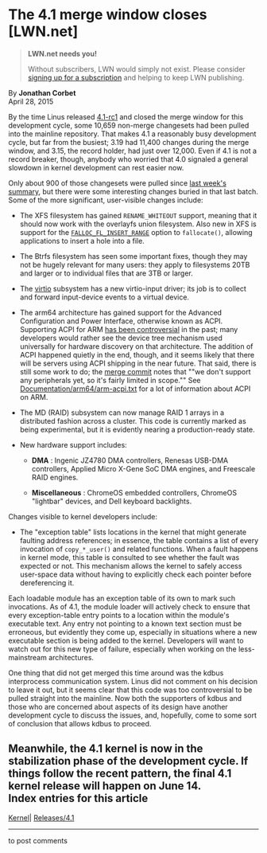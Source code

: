 # The 4.1 merge window closes [LWN.net]

> **LWN.net needs you!**
> 
> Without subscribers, LWN would simply not exist. Please consider [signing up for a subscription](/Promo/nst-nag2/subscribe) and helping to keep LWN publishing. 

By **Jonathan Corbet**  
April 28, 2015 

By the time Linus released [4.1-rc1](/Articles/641911/) and closed the merge window for this development cycle, some 10,659 non-merge changesets had been pulled into the mainline repository. That makes 4.1 a reasonably busy development cycle, but far from the busiest; 3.19 had 11,400 changes during the merge window, and 3.15, the record holder, had just over 12,000. Even if 4.1 is not a record breaker, though, anybody who worried that 4.0 signaled a general slowdown in kernel development can rest easier now. 

Only about 900 of those changesets were pulled since [last week's summary](/Articles/641016/), but there were some interesting changes buried in that last batch. Some of the more significant, user-visible changes include: 

  * The XFS filesystem has gained `RENAME_WHITEOUT` support, meaning that it should now work with the overlayfs union filesystem. Also new in XFS is support for the [`FALLOC_FL_INSERT_RANGE`](/Articles/629965/) option to `fallocate()`, allowing applications to insert a hole into a file. 

  * The Btrfs filesystem has seen some important fixes, though they may not be hugely relevant for many users: they apply to filesystems 20TB and larger or to individual files that are 3TB or larger. 

  * The [virtio](/Articles/239238/) subsystem has a new virtio-input driver; its job is to collect and forward input-device events to a virtual device. 

  * The arm64 architecture has gained support for the Advanced Configuration and Power Interface, otherwise known as ACPI. Supporting ACPI for ARM [has been controversial](/Articles/574439/) in the past; many developers would rather see the device tree mechanism used universally for hardware discovery on that architecture. The addition of ACPI happened quietly in the end, though, and it seems likely that there will be servers using ACPI shipping in the near future. That said, there is still some work to do; the [merge commit](http://git.kernel.org/linus/836ee4874e201a5907f9658fb2bf3527dd952d30) notes that ""we don't support any peripherals yet, so it's fairly limited in scope."" See [Documentation/arm64/arm-acpi.txt](/Articles/642050/) for a lot of information about ACPI on ARM. 

  * The MD (RAID) subsystem can now manage RAID 1 arrays in a distributed fashion across a cluster. This code is currently marked as being experimental, but it is evidently nearing a production-ready state. 

  * New hardware support includes: 

    * **DMA** : Ingenic JZ4780 DMA controllers, Renesas USB-DMA controllers, Applied Micro X-Gene SoC DMA engines, and Freescale RAID engines. 

    * **Miscellaneous** : ChromeOS embedded controllers, ChromeOS "lightbar" devices, and Dell keyboard backlights. 




Changes visible to kernel developers include: 

  * The "exception table" lists locations in the kernel that might generate faulting address references; in essence, the table contains a list of every invocation of `copy_*_user()` and related functions. When a fault happens in kernel mode, this table is consulted to see whether the fault was expected or not. This mechanism allows the kernel to safely access user-space data without having to explicitly check each pointer before dereferencing it. 

Each loadable module has an exception table of its own to mark such invocations. As of 4.1, the module loader will actively check to ensure that every exception-table entry points to a location within the module's executable text. Any entry not pointing to a known text section must be erroneous, but evidently they come up, especially in situations where a new executable section is being added to the kernel. Developers will want to watch out for this new type of failure, especially when working on the less-mainstream architectures. 




One thing that did not get merged this time around was the kdbus interprocess communication system. Linus did not comment on his decision to leave it out, but it seems clear that this code was too controversial to be pulled straight into the mainline. Now both the supporters of kdbus and those who are concerned about aspects of its design have another development cycle to discuss the issues, and, hopefully, come to some sort of conclusion that allows kdbus to proceed. 

Meanwhile, the 4.1 kernel is now in the stabilization phase of the development cycle. If things follow the recent pattern, the final 4.1 kernel release will happen on June 14.  
Index entries for this article  
---  
[Kernel](/Kernel/Index)| [Releases/4.1](/Kernel/Index#Releases-4.1)  
  


* * *

to post comments 
